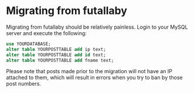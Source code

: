 # Migrating from futallaby

Migrating from futallaby should be relatively painless. Login to your MySQL server and execute the following:

```sql
use YOURDATABASE;
alter table YOURPOSTTABLE add ip text;
alter table YOURPOSTTABLE add id text;
alter table YOURPOSTTABLE add fname text;
```

Please note that posts made prior to the migration will not have an IP attached to them, which will result in errors when you try to ban by those post numbers.
